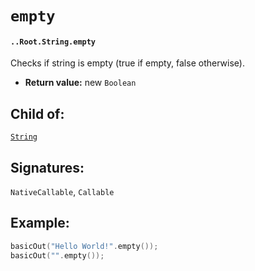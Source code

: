 # `empty`

#### `..Root.String.empty`

Checks if string is empty (true if empty, false otherwise).

* **Return value:** new `Boolean`

## Child of:

[`String`](docs..Root.String.md)

## Signatures:

`NativeCallable`, `Callable`

## Example:

```c
basicOut("Hello World!".empty());
basicOut("".empty());
```

